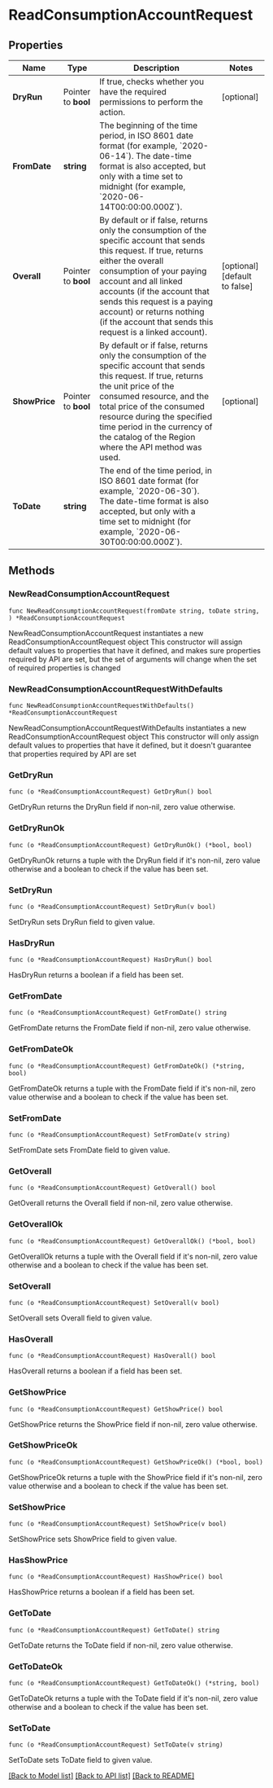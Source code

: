 # ReadConsumptionAccountRequest

## Properties

Name | Type | Description | Notes
------------ | ------------- | ------------- | -------------
**DryRun** | Pointer to **bool** | If true, checks whether you have the required permissions to perform the action. | [optional] 
**FromDate** | **string** | The beginning of the time period, in ISO 8601 date format (for example, &#x60;2020-06-14&#x60;). The date-time format is also accepted, but only with a time set to midnight (for example, &#x60;2020-06-14T00:00:00.000Z&#x60;). | 
**Overall** | Pointer to **bool** | By default or if false, returns only the consumption of the specific account that sends this request. If true, returns either the overall consumption of your paying account and all linked accounts (if the account that sends this request is a paying account) or returns nothing (if the account that sends this request is a linked account). | [optional] [default to false]
**ShowPrice** | Pointer to **bool** | By default or if false, returns only the consumption of the specific account that sends this request. If true, returns the unit price of the consumed resource, and the total price of the consumed resource during the specified time period in the currency of the catalog of the Region where the API method was used. | [optional] 
**ToDate** | **string** | The end of the time period, in ISO 8601 date format (for example, &#x60;2020-06-30&#x60;). The date-time format is also accepted, but only with a time set to midnight (for example, &#x60;2020-06-30T00:00:00.000Z&#x60;). | 

## Methods

### NewReadConsumptionAccountRequest

`func NewReadConsumptionAccountRequest(fromDate string, toDate string, ) *ReadConsumptionAccountRequest`

NewReadConsumptionAccountRequest instantiates a new ReadConsumptionAccountRequest object
This constructor will assign default values to properties that have it defined,
and makes sure properties required by API are set, but the set of arguments
will change when the set of required properties is changed

### NewReadConsumptionAccountRequestWithDefaults

`func NewReadConsumptionAccountRequestWithDefaults() *ReadConsumptionAccountRequest`

NewReadConsumptionAccountRequestWithDefaults instantiates a new ReadConsumptionAccountRequest object
This constructor will only assign default values to properties that have it defined,
but it doesn't guarantee that properties required by API are set

### GetDryRun

`func (o *ReadConsumptionAccountRequest) GetDryRun() bool`

GetDryRun returns the DryRun field if non-nil, zero value otherwise.

### GetDryRunOk

`func (o *ReadConsumptionAccountRequest) GetDryRunOk() (*bool, bool)`

GetDryRunOk returns a tuple with the DryRun field if it's non-nil, zero value otherwise
and a boolean to check if the value has been set.

### SetDryRun

`func (o *ReadConsumptionAccountRequest) SetDryRun(v bool)`

SetDryRun sets DryRun field to given value.

### HasDryRun

`func (o *ReadConsumptionAccountRequest) HasDryRun() bool`

HasDryRun returns a boolean if a field has been set.

### GetFromDate

`func (o *ReadConsumptionAccountRequest) GetFromDate() string`

GetFromDate returns the FromDate field if non-nil, zero value otherwise.

### GetFromDateOk

`func (o *ReadConsumptionAccountRequest) GetFromDateOk() (*string, bool)`

GetFromDateOk returns a tuple with the FromDate field if it's non-nil, zero value otherwise
and a boolean to check if the value has been set.

### SetFromDate

`func (o *ReadConsumptionAccountRequest) SetFromDate(v string)`

SetFromDate sets FromDate field to given value.


### GetOverall

`func (o *ReadConsumptionAccountRequest) GetOverall() bool`

GetOverall returns the Overall field if non-nil, zero value otherwise.

### GetOverallOk

`func (o *ReadConsumptionAccountRequest) GetOverallOk() (*bool, bool)`

GetOverallOk returns a tuple with the Overall field if it's non-nil, zero value otherwise
and a boolean to check if the value has been set.

### SetOverall

`func (o *ReadConsumptionAccountRequest) SetOverall(v bool)`

SetOverall sets Overall field to given value.

### HasOverall

`func (o *ReadConsumptionAccountRequest) HasOverall() bool`

HasOverall returns a boolean if a field has been set.

### GetShowPrice

`func (o *ReadConsumptionAccountRequest) GetShowPrice() bool`

GetShowPrice returns the ShowPrice field if non-nil, zero value otherwise.

### GetShowPriceOk

`func (o *ReadConsumptionAccountRequest) GetShowPriceOk() (*bool, bool)`

GetShowPriceOk returns a tuple with the ShowPrice field if it's non-nil, zero value otherwise
and a boolean to check if the value has been set.

### SetShowPrice

`func (o *ReadConsumptionAccountRequest) SetShowPrice(v bool)`

SetShowPrice sets ShowPrice field to given value.

### HasShowPrice

`func (o *ReadConsumptionAccountRequest) HasShowPrice() bool`

HasShowPrice returns a boolean if a field has been set.

### GetToDate

`func (o *ReadConsumptionAccountRequest) GetToDate() string`

GetToDate returns the ToDate field if non-nil, zero value otherwise.

### GetToDateOk

`func (o *ReadConsumptionAccountRequest) GetToDateOk() (*string, bool)`

GetToDateOk returns a tuple with the ToDate field if it's non-nil, zero value otherwise
and a boolean to check if the value has been set.

### SetToDate

`func (o *ReadConsumptionAccountRequest) SetToDate(v string)`

SetToDate sets ToDate field to given value.



[[Back to Model list]](../README.md#documentation-for-models) [[Back to API list]](../README.md#documentation-for-api-endpoints) [[Back to README]](../README.md)


